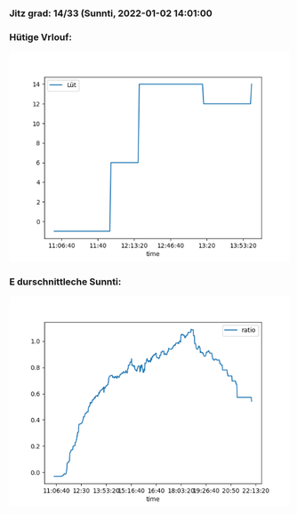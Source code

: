 ### Jitz grad: 14/33 (Sunnti, 2022-01-02 14:01:00

### Hütige Vrlouf:
![Graph](Today.png)

### E durschnittleche Sunnti:
![Graph](Sunnti.png)